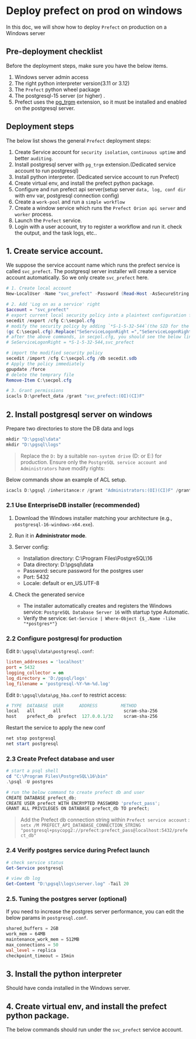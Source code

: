 # Deploy prefect on prod on windows

In this doc, we will show how to deploy `Prefect` on production on a Windows server

## Pre-deployment checklist

Before the deployment steps, make sure you have the below items.

1. Windows server admin access
2. The right python interpreter version(3.11 or 3.12)
3. The `Prefect` python wheel package
4. The postgresql-15 server (or higher) . 
5. Prefect uses the [pg_trgm](https://www.postgresql.org/docs/current/pgtrgm.html) extension, so it must be installed and enabled on the postgresql server.

## Deployment steps

The below list shows the general `Prefect` deployment steps:
1. Create Service account for `security isolation`, `continuous uptime` and better `auditing`.
2. Install postgresql server with `pg_trgm` extension.(Dedicated service account to run postgresql)
3. Install python interpreter. (Dedicated service account to run Prefect)
4. Create virtual env, and install the prefect python package.
5. Configure and run prefect api server(setup server `data, log, conf dir` with env var, postgresql connection config)
6. Create a `work-pool` and run a `simple workflow`
7. Create a window service which runs the `Prefect Orion api server` and `worker` process.
8. Launch the `Prefect` service. 
9. Login with a user account, try to register a workflow and run it. check the output, and the task logs, etc..


## 1. Create service account.

We suppose the service account name which runs the prefect service is called `svc_prefect`. The postgresql server installer will
create a service account automatically. So we only create `svc_prefect` here.

```powershell
# 1. Create local account
New-LocalUser -Name "svc_prefect" -Password (Read-Host -AsSecureString "Enter password") -Description "Prefect service account"

# 2. Add 'Log on as a service' right
$account = "svc_prefect"
# export current local security policy into a plaintext configuration file (C:\secpol.cfg)
secedit /export /cfg C:\secpol.cfg
# modify the security policy by adding `*S-1-5-32-544`(the SID for the local Administrators group.)
(gc C:\secpol.cfg).Replace("SeServiceLogonRight =","SeServiceLogonRight = *S-1-5-32-544,$account") | Out-File C:\secpol.cfg
# after the above commands, in secpol.cfg, you should see the below lines
# SeServiceLogonRight = *S-1-5-32-544,svc_prefect

# import the modified security policy
secedit /import /cfg C:\secpol.cfg /db secedit.sdb
# Apply the policy immediately
gpupdate /force
# delete the temprary file
Remove-Item C:\secpol.cfg

# 3. Grant permissions
icacls D:\prefect_data /grant "svc_prefect:(OI)(CI)F"

```

## 2. Install postgresql server on windows

Prepare two directories to store the DB data and logs

```powershell
mkdir "D:\pgsql\data"
mkdir "D:\pgsql\logs"
```

> Replace the `D:` by a suitable `non-system drive` (D: or E:) for production.
> Ensure only the `PostgreSQL service account and Administrators` have modify rights:
> 
Below commands show an example of ACL setup.
```powershell
icacls D:\pgsql /inheritance:r /grant "Administrators:(OI)(CI)F" /grant "NT SERVICE\PostgreSQL:(OI)(CI)M"
```

### 2.1 Use EnterpriseDB installer (recommended)

1. Download the Windows installer matching your architecture (e.g., `postgresql-16-windows-x64.exe`).

2. Run it in **Administrator mode**.

3. Server config:
    - Installation directory: C:\Program Files\PostgreSQL\16
    - Data directory: D:\pgsql\data
    - Password: secure password for the postgres user
    - Port: 5432
    - Locale: default or en_US.UTF-8

4. Check the generated service
   - The installer automatically creates and registers the Windows service: `PostgreSQL Database Server 16` with startup type Automatic.
   - Verify the service: `Get-Service | Where-Object {$_.Name -like "*postgres*"}`

### 2.2 Configure postgresql for production

Edit `D:\pgsql\data\postgresql.conf`:

```ini
listen_addresses = 'localhost'
port = 5432
logging_collector = on
log_directory = 'D:/pgsql/logs'
log_filename = 'postgresql-%Y-%m-%d.log'
```

Edit `D:\pgsql\data\pg_hba.conf` to restrict access:

```powershell
# TYPE  DATABASE  USER      ADDRESS         METHOD
local   all       all                        scram-sha-256
host    prefect_db  prefect  127.0.0.1/32    scram-sha-256
```

Restart the service to apply the new conf

```powershell
net stop postgresql
net start postgresql
```

### 2.3 Create Prefect database and user

```powershell
# start a psql shell
cd "C:\Program Files\PostgreSQL\16\bin"
.\psql -U postgres

# run the below command to create prefect db and user
CREATE DATABASE prefect_db;
CREATE USER prefect WITH ENCRYPTED PASSWORD 'prefect_pass';
GRANT ALL PRIVILEGES ON DATABASE prefect_db TO prefect;
```

> Add the Prefect db connection string within `Prefect service account` : `setx /M PREFECT_API_DATABASE_CONNECTION_STRING "postgresql+psycopg2://prefect:prefect_pass@localhost:5432/prefect_db"`

### 2.4 Verify postgres service during Prefect launch

```powershell
# check service status
Get-Service postgresql

# view db log
Get-Content "D:\pgsql\logs\server.log" -Tail 20
```

### 2.5. Tuning the postgres server (optional)
If you need to increase the postgres server performance, you can edit the below params in `postgresql.conf`.

```powershell
shared_buffers = 2GB
work_mem = 64MB
maintenance_work_mem = 512MB
max_connections = 50
wal_level = replica
checkpoint_timeout = 15min

```

## 3. Install the python interpreter

Should have conda installed in the Windows server.

## 4. Create virtual env, and install the prefect python package.

The below commands should run under the `svc_prefect` service account.
